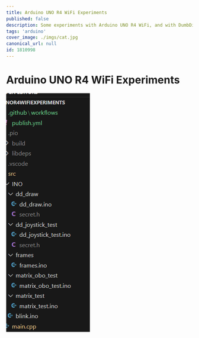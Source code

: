 ```yaml
---
title: Arduino UNO R4 WiFi Experiments
published: false
description: Some experiments with Arduino UNO R4 WiFi, and with DumbDisplay
tags: 'arduino'
cover_image: ./imgs/cat.jpg
canonical_url: null
id: 1810998
---
```




# Arduino UNO R4 WiFi Experiments


![alt text](imgs/image.png)
